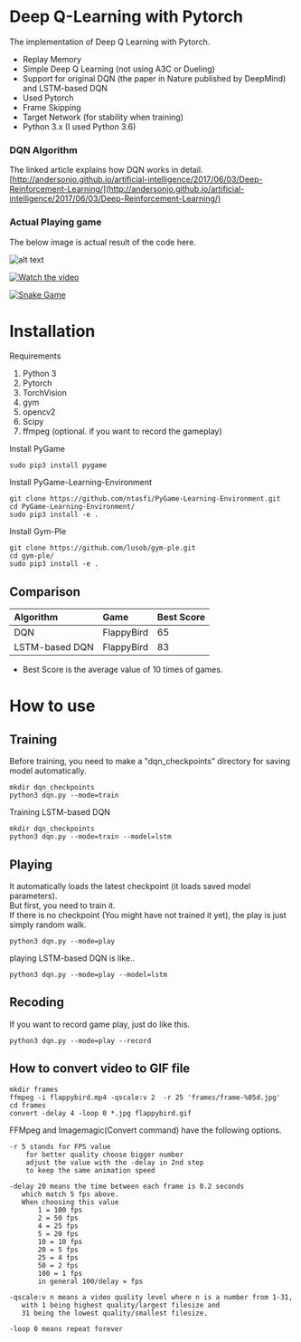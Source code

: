 # Deep Q-Learning with Pytorch

The implementation of Deep Q Learning with Pytorch. 

* Replay Memory 
* Simple Deep Q Learning (not using A3C or Dueling) 
* Support for original DQN (the paper in Nature published by DeepMind) and LSTM-based DQN
* Used Pytorch
* Frame Skipping 
* Target Network (for stability when training)
* Python 3.x (I used Python 3.6)

### DQN Algorithm
The linked article explains how DQN works in detail.<br>
[http://andersonjo.github.io/artificial-intelligence/2017/06/03/Deep-Reinforcement-Learning/](http://andersonjo.github.io/artificial-intelligence/2017/06/03/Deep-Reinforcement-Learning/)

### Actual Playing game
The below image is actual result of the code here. 

![alt text](./images/flappybird.gif?raw=true)

[![Watch the video](http://img.youtube.com/vi/MkE6bnK7_DE/0.jpg)](https://youtu.be/MkE6bnK7_DE)

[![Snake Game](https://img.youtube.com/vi/cBxXIII4qRM/0.jpg)](https://www.youtube.com/watch?v=cBxXIII4qRM)


# Installation

Requirements 

1. Python 3
2. Pytorch 
3. TorchVision
4. gym
5. opencv2 
6. Scipy
7. ffmpeg (optional. if you want to record the gameplay)


Install PyGame

```
sudo pip3 install pygame
```

Install PyGame-Learning-Environment

```
git clone https://github.com/ntasfi/PyGame-Learning-Environment.git
cd PyGame-Learning-Environment/
sudo pip3 install -e .
```

Install Gym-Ple

```
git clone https://github.com/lusob/gym-ple.git
cd gym-ple/
sudo pip3 install -e .
```
## Comparison

| Algorithm | Game | Best Score | 
|:----------|:-----|:-----------|
| DQN       | FlappyBird | 65   |
| LSTM-based DQN | FlappyBird | 83 |

* Best Score is the average value of 10 times of games. 

# How to use

## Training

Before training, you need to make a "dqn_checkpoints" directory for saving model automatically. 

```
mkdir dqn_checkpoints
python3 dqn.py --mode=train
```

Training LSTM-based DQN

```
mkdir dqn_checkpoints
python3 dqn.py --mode=train --model=lstm
```

## Playing 

It automatically loads the latest checkpoint (it loads saved model parameters). <br>
But first, you need to train it.<br>
If there is no checkpoint (You might have not trained it yet), the play is just simply random walk. 

```
python3 dqn.py --mode=play
```

playing LSTM-based DQN is like.. 

```
python3 dqn.py --mode=play --model=lstm
```

## Recoding

If you want to record game play, just do like this. 

```
python3 dqn.py --mode=play --record 
```

## How to convert video to GIF file

```
mkdir frames
ffmpeg -i flappybird.mp4 -qscale:v 2  -r 25 'frames/frame-%05d.jpg'
cd frames
convert -delay 4 -loop 0 *.jpg flappybird.gif
```

FFMpeg and Imagemagic(Convert command) have the following options. 

```
-r 5 stands for FPS value
    for better quality choose bigger number
    adjust the value with the -delay in 2nd step
    to keep the same animation speed

-delay 20 means the time between each frame is 0.2 seconds
   which match 5 fps above.
   When choosing this value
       1 = 100 fps
       2 = 50 fps
       4 = 25 fps
       5 = 20 fps
       10 = 10 fps
       20 = 5 fps
       25 = 4 fps
       50 = 2 fps
       100 = 1 fps
       in general 100/delay = fps

-qscale:v n means a video quality level where n is a number from 1-31, 
   with 1 being highest quality/largest filesize and 
   31 being the lowest quality/smallest filesize.

-loop 0 means repeat forever
```
